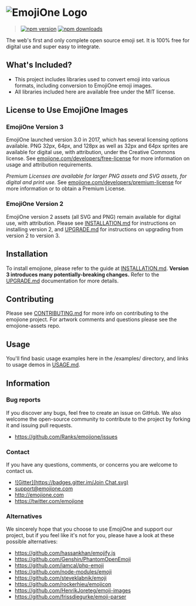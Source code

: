 # ![EmojiOne Logo](https://prod.emojione.com/images/vectors/emojione-typeface.svg)

> [![npm version](https://img.shields.io/npm/v/emojione.svg)](https://www.npmjs.com/package/emojione) [![npm downloads](https://img.shields.io/npm/dt/emojione.svg)](https://www.npmjs.com/package/emojione)

The web's first and only complete open source emoji set. It is 100% free for digital use and super easy to integrate.


## What's Included?

 - This project includes libraries used to convert emoji into various formats, including conversion to EmojiOne emoji images.
 - All libraries included here are available free under the MIT license.
 
 
 ## License to Use EmojiOne Images
 
### EmojiOne Version 3
 
 EmojiOne launched version 3.0 in 2017, which has several licensing options available. PNG 32px, 64px, and 128px as well as 32px and 64px sprites are available for digital use, with attribution, under the Creative Commons license. See [emojione.com/developers/free-license](https://www.emojione.com/developers/free-license) for more information on usage and attribution requirements.
 
 *Premium Licenses are available for larger PNG assets and SVG assets, for digital and print use.* See [emojione.com/developers/premium-license](https://www.emojione.com/developers/premium-license) for more information or to obtain a Premium License.
 
 ### EmojiOne Version 2
 
 EmojiOne version 2 assets (all SVG and PNG) remain available for digital use, with attribution. Please see [INSTALLATION.md](INSTALLATION.md) for instructions on installing version 2, and [UPGRADE.md](UPGRADE.md) for instructions on upgrading from version 2 to version 3.


## Installation
To install emojione, please refer to the guide at [INSTALLATION.md](INSTALLATION.md). **Version 3 introduces many  potentially-breaking changes.** Refer to the [UPGRADE.md](UPGRADE.md) documentation for more details.


## Contributing
Please see [CONTRIBUTING.md](CONTRIBUTING.md) for more info on contributing to the emojione project. For artwork comments and questions please see the emojione-assets repo.

## Usage
You'll find basic usage examples here in the /examples/ directory, and links to usage demos in [USAGE.md](USAGE.md).


## Information

### Bug reports

If you discover any bugs, feel free to create an issue on GitHub. We also welcome the open-source community to contribute to the project by forking it and issuing pull requests.

 *  https://github.com/Ranks/emojione/issues


### Contact

If you have any questions, comments, or concerns you are welcome to contact us.

*  [![Gitter](https://badges.gitter.im/Join Chat.svg)](https://gitter.im/Ranks/emojione?utm_source=badge&utm_medium=badge&utm_campaign=pr-badge)
* [support@emojione.com](mailto:support@emojione.com)
* http://emojione.com
* https://twitter.com/emojione


### Alternatives
We sincerely hope that you choose to use EmojiOne and support our project, but if you feel like it's not for you, please have a look at these possible alternatives:

* https://github.com/hassankhan/emojify.js
* https://github.com/Genshin/PhantomOpenEmoji
* https://github.com/iamcal/php-emoji
* https://github.com/node-modules/emoji
* https://github.com/steveklabnik/emoji
* https://github.com/rockerhieu/emojicon
* https://github.com/HenrikJoreteg/emoji-images
* https://github.com/frissdiegurke/emoji-parser